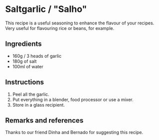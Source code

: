 # Saltgarlic / "Salho"

This recipe is a useful seasoning to enhance the flavour of your recipes. Very useful for flavouring rice or beans, for example.

## Ingredients

- 160g / 3 heads of garlic
- 180g of salt
- 100ml of water

## Instructions

1. Peel all the garlic.
1. Put everything in a blender, food processor or use a mixer.
1. Store in a glass recipient.

## Remarks and references

Thanks to our friend Dinha and Bernado for suggesting this recipe.

